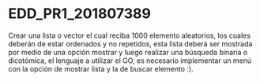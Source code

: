 # EDD_PR1_201807389

Crear una lista o vector el cual reciba 1000 elemento aleatorios, los cuales deberán de estar ordenados y no repetidos, esta lista deberá ser mostrada por medio de una opción mostrar y luego realizar una búsqueda binaria o dicotómica, el lenguaje a utilizar el GO, es necesario implementar un menú con la opción de mostrar lista y la de buscar elemento :).
